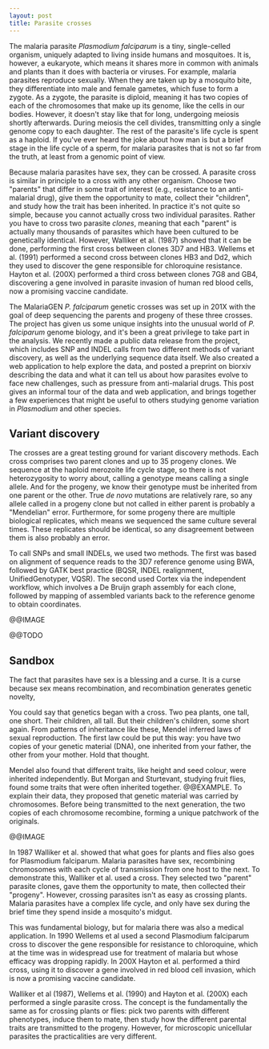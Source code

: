 ```yaml
---
layout: post
title: Parasite crosses
---
```


The malaria parasite *Plasmodium falciparum* is a tiny, single-celled
organism, uniquely adapted to living inside humans and mosquitoes. It
is, however, a eukaryote, which means it shares more in common with
animals and plants than it does with bacteria or viruses. For example,
malaria parasites reproduce sexually. When they are taken up by a
mosquito bite, they differentiate into male and female gametes, which
fuse to form a zygote. As a zygote, the parasite is diploid, meaning
it has two copies of each of the chromosomes that make up its genome,
like the cells in our bodies. However, it doesn't stay like that for
long, undergoing meiosis shortly afterwards. During meiosis the cell
divides, transmitting only a single genome copy to each daughter. The
rest of the parasite's life cycle is spent as a haploid. If you've
ever heard the joke about how man is but a brief stage in the life
cycle of a sperm, for malaria parasites that is not so far from the
truth, at least from a genomic point of view.

Because malaria parasites have sex, they can be crossed. A parasite
cross is similar in principle to a cross with any other
organism. Choose two "parents" that differ in some trait of interest
(e.g., resistance to an anti-malarial drug), give them the opportunity
to mate, collect their "children", and study how the trait has been
inherited. In practice it's not quite so simple, because you cannot
actually cross two individual parasites. Rather you have to cross two
parasite *clones*, meaning that each "parent" is actually many
thousands of parasites which have been cultured to be genetically
identical. However, Walliker et al. (1987) showed that it can be done,
performing the first cross between clones 3D7 and HB3. Wellems et
al. (1991) performed a second cross between clones HB3 and Dd2, which
they used to discover the gene responsible for chloroquine
resistance. Hayton et al. (200X) performed a third cross between
clones 7G8 and GB4, discovering a gene involved in parasite invasion
of human red blood cells, now a promising vaccine candidate.

The MalariaGEN *P. falciparum* genetic crosses was set up in 201X with
the goal of deep sequencing the parents and progeny of these three
crosses. The project has given us some unique insights into the
unusual world of *P. falciparum* genome biology, and it's been a great
privilege to take part in the analysis. We recently made a public data
release from the project, which includes SNP and INDEL calls from two
different methods of variant discovery, as well as the underlying
sequence data itself. We also created a web application to help
explore the data, and posted a preprint on biorxiv describing the data
and what it can tell us about how parasites evolve to face new
challenges, such as pressure from anti-malarial drugs. This post gives
an informal tour of the data and web application, and brings together
a few experiences that might be useful to others studying genome
variation in *Plasmodium* and other species.

## Variant discovery

The crosses are a great testing ground for variant discovery
methods. Each cross comprises two parent clones and up to 35 progeny
clones. We sequence at the haploid merozoite life cycle stage, so
there is not heterozygosity to worry about, calling a genotype means
calling a single allele. And for the progeny, we know their genotype
must be inherited from one parent or the other. True *de novo*
mutations are relatively rare, so any allele called in a progeny clone
but not called in either parent is probably a "Mendelian"
error. Furthermore, for some progeny there are multiple biological
replicates, which means we sequenced the same culture several
times. These replicates should be identical, so any disagreement
between them is also probably an error.

To call SNPs and small INDELs, we used two methods. The first was
based on alignment of sequence reads to the 3D7 reference genome using
BWA, followed by GATK best practice (BQSR, INDEL realignment,
UnifiedGenotyper, VQSR). The second used Cortex via the independent
workflow, which involves a De Bruijn graph assembly for each clone,
followed by mapping of assembled variants back to the reference genome
to obtain coordinates.

@@IMAGE







@@TODO


## Sandbox

The fact that parasites have sex is a blessing and a curse. It is a
curse because sex means recombination, and recombination generates
genetic novelty, 

You could say that genetics began with a cross. Two pea plants, one
tall, one short. Their children, all tall. But their children's
children, some short again. From patterns of inheritance like these,
Mendel inferred laws of sexual reproduction. The first law could be
put this way: you have two copies of your genetic material (DNA), one
inherited from your father, the other from your mother. Hold that
thought.

Mendel also found that different traits, like height and seed colour,
were inherited independently. But Morgan and Sturtevant, studying
fruit flies, found some traits that were often inherited
together. @@EXAMPLE. To explain their data, they proposed that genetic
material was carried by chromosomes. Before being transmitted to the
next generation, the two copies of each chromosome recombine, forming
a unique patchwork of the originals.

@@IMAGE

In 1987 Walliker et al. showed that what goes for plants and flies
also goes for Plasmodium falciparum. Malaria parasites have sex,
recombining chromosomes with each cycle of transmission from one host
to the next. To demonstrate this, Walliker et al. used a cross. They
selected two "parent" parasite clones, gave them the opportunity to
mate, then collected their "progeny". However, crossing parasites
isn't as easy as crossing plants. Malaria parasites have a complex
life cycle, and only have sex during the brief time they spend inside
a mosquito's midgut. 

This was fundamental biology, but for
malaria there was also a medical application. In 1990 Wellems et al
used a second Plasmodium falciparum cross to discover the gene
responsible for resistance to chloroquine, which at the time was in
widespread use for treatment of malaria but whose efficacy was
dropping rapidly. In 200X Hayton et al. performed a third cross, using
it to discover a gene involved in red blood cell invasion, which is
now a promising vaccine candidate.

Walliker et al (1987), Wellems et al. (1990) and Hayton et al. (200X)
each performed a single parasite cross. The concept is the
fundamentally the same as for crossing plants or flies: pick two
parents with different phenotypes, induce them to mate, then study how
the different parental traits are transmitted to the progeny. However,
for microscopic unicellular parasites the practicalities are very
different. 
